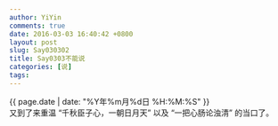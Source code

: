 ```yaml
---
author: YiYin
comments: true
date: 2016-03-03 16:40:42 +0800
layout: post
slug: Say030302
title: Say0303不能说
categories: [说]
tags:
---
```

<div class="saying">
<div class="timestamp">{{ page.date | date: "%Y年%m月%d日 %H:%M:%S" }}</div>
又到了来重温 <q>千秋臣子心，一朝日月天</q> 以及 <q>一把心肠论浊清</q> 的当口了。<br/>
</div>
